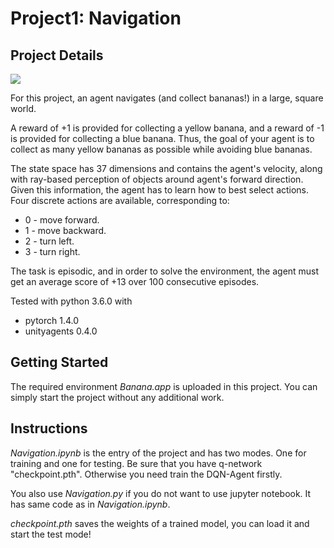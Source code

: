 # Project1: Navigation


## Project Details
<img src="https://github.com/YueYao-bot/Udacity-Navigation-Project/blob/master/Navigation.gif"/>

For this project, an agent navigates (and collect bananas!) in a large, square world.

A reward of +1 is provided for collecting a yellow banana, and a reward of -1 is provided for collecting a blue banana. Thus, the goal of your agent is to collect as many yellow bananas as possible while avoiding blue bananas.

The state space has 37 dimensions and contains the agent's velocity, along with ray-based perception of objects around agent's forward direction. Given this information, the agent has to learn how to best select actions. Four discrete actions are available, corresponding to:

- 0 - move forward.
- 1 - move backward.
- 2 - turn left.
- 3 - turn right.

The task is episodic, and in order to solve the environment, the agent must get an average score of +13 over 100 consecutive episodes.

Tested with python 3.6.0 with
- pytorch 1.4.0
- unityagents 0.4.0

## Getting Started
The required environment *Banana.app* is uploaded in this project. You can simply start the project without any additional work.



## Instructions
*Navigation.ipynb* is the entry of the project and has two modes. One for training and one for testing. Be sure that you have q-network "checkpoint.pth". Otherwise you need train the DQN-Agent firstly. 

You also use *Navigation.py* if you do not want to use jupyter notebook. It has same code as in *Navigation.ipynb*.

*checkpoint.pth* saves the weights of a trained model, you can load it and start the test mode!